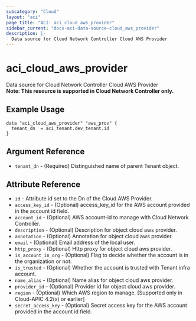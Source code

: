 ```yaml
---
subcategory: "Cloud"
layout: "aci"
page_title: "ACI: aci_cloud_aws_provider"
sidebar_current: "docs-aci-data-source-cloud_aws_provider"
description: |-
  Data source for Cloud Network Controller Cloud AWS Provider
---
```


# aci_cloud_aws_provider #
Data source for Cloud Network Controller Cloud AWS Provider  
<b>Note: This resource is supported in Cloud Network Controller only.</b>
## Example Usage ##

```hcl
data "aci_cloud_aws_provider" "aws_prov" {
  tenant_dn  = aci_tenant.dev_tenant.id
}
```
## Argument Reference ##
* `tenant_dn` - (Required) Distinguished name of parent Tenant object.



## Attribute Reference

* `id` - Attribute id set to the Dn of the Cloud AWS Provider.
* `access_key_id` - (Optional) access_key_id for the AWS account provided in the account id field.
* `account_id` - (Optional) AWS account-id to manage with Cloud Network Controller.
* `description` - (Optional) Description for object cloud aws provider.
* `annotation` - (Optional) Annotation for object cloud aws provider.
* `email` - (Optional) Email address of the local user.
* `http_proxy` - (Optional) Http proxy for object cloud aws provider.
* `is_account_in_org` - (Optional) Flag to decide whether the account is in the organization or not.
* `is_trusted` - (Optional) Whether the account is trusted with Tenant infra account.
* `name_alias` - (Optional) Name alias for object cloud aws provider.
* `provider_id` - (Optional) Provider id for object cloud aws provider.
* `region` - (Optional) Which AWS region to manage. \[Supported only in Cloud-APIC 4.2(x) or earlier\]
* `secret_access_key` - (Optional) Secret access key for the AWS account provided in the account id field.

